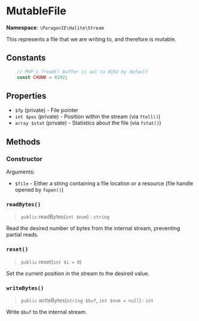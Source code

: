 # MutableFile

**Namespace**: `\ParagonIE\Halite\Stream`

This represents a file that we are writing to, and therefore is mutable.

## Constants

```php
    // PHP's fread() buffer is set to 8192 by default
    const CHUNK = 8192;
```

## Properties

* `$fp` (private) - File pointer
* `int $pos` (private) - Position within the stream (via `ftell()`)
* `array $stat` (private) - Statistics about the file (via `fstat()`)

## Methods

### Constructor

Arguments:

* `$file` - Either a string containing a file location or a resource (file 
  handle opened by `fopen()`)

### `readBytes()`

> `public` readBytes(`int $num`) : `string`

Read the desired number of bytes from the internal stream, preventing partial
reads.

### `reset()`

> `public` reset(`int $i = 0`)

Set the current position in the stream to the desired value.

### `writeBytes()`

> `public` writeBytes(`string $buf`, `int $num = null`) : `int`

Write `$buf` to the internal stream.
